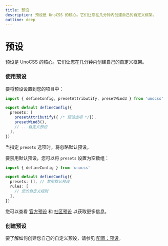 ```yaml
---
title: 预设
description: 预设是 UnoCSS 的核心。它们让您在几分钟内创建自己的自定义框架。
outline: deep
---
```


# 预设

预设是 UnoCSS 的核心。它们让您在几分钟内创建自己的自定义框架。

### 使用预设

要将预设设置到您的项目中：

```ts twoslash [uno.config.ts]
import { defineConfig, presetAttributify, presetWind3 } from 'unocss'

export default defineConfig({
  presets: [
    presetAttributify({ /* 预设选项 */}),
    presetWind3(),
    // ...自定义预设
  ],
})
```

当指定 `presets` 选项时，将忽略默认预设。

要禁用默认预设，您可以将 `presets` 设置为空数组：

```ts twoslash [uno.config.ts]
import { defineConfig } from 'unocss'

export default defineConfig({
  presets: [], // 禁用默认预设
  rules: [
    // 您的自定义规则
  ],
})
```

您可以查看 [官方预设](/presets/) 和 [社区预设](/presets/community) 以获取更多信息。

### 创建预设

要了解如何创建您自己的自定义预设，请参见 [配置：预设](/config/presets)。
